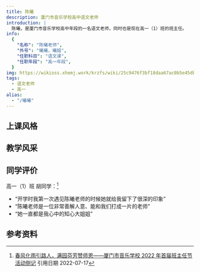 ```yaml
---
title: 陈曦
description: 厦门市音乐学校高中语文老师
introduction: |
  陈曦，是厦门市音乐学校高中年段的一名语文老师，同时也是现在高一（1）班的班主任。
info:
  {
    "名称": "陈曦老师",
    "外号": "曦曦，曦姐",
    "任职科目": "语文课",
    "任职年段": "高一年段",
  }
img: https://wikioss.xhemj.work/krzfs/wiki/25c9476f3bf18daa67ac0b5e45db3df3.jpg
tags:
  - 语文老师
  - 高一
alias:
  - "/曦曦"
---
```


## 上课风格

## 教学风采

## 同学评价

高一（1）班 胡同学：[^1]

- “开学时我第一次遇见陈曦老师的时候她就给我留下了很深的印象”
- “陈曦老师是一位非常善解人意、能和我们打成一片的老师”
- “她一直都是我心中的知心大姐姐”

## 参考资料

[^1]: [春风化雨引路人，满园芬芳赞师恩——厦门市音乐学校 2022 年首届班主任节活动侧记](https://mp.weixin.qq.com/s/8cnwil5kH_PHh92aJOzx_g) 引用日期 2022-07-17
